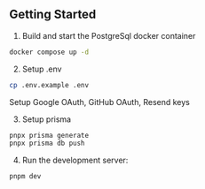 ## Getting Started
1. Build and start the PostgreSql docker container

```bash
docker compose up -d
```

2. Setup .env

```bash
cp .env.example .env
```

Setup Google OAuth, GitHub OAuth, Resend keys

3. Setup prisma

```bash
pnpx prisma generate
pnpx prisma db push
```

4. Run the development server:

```bash
pnpm dev
```

